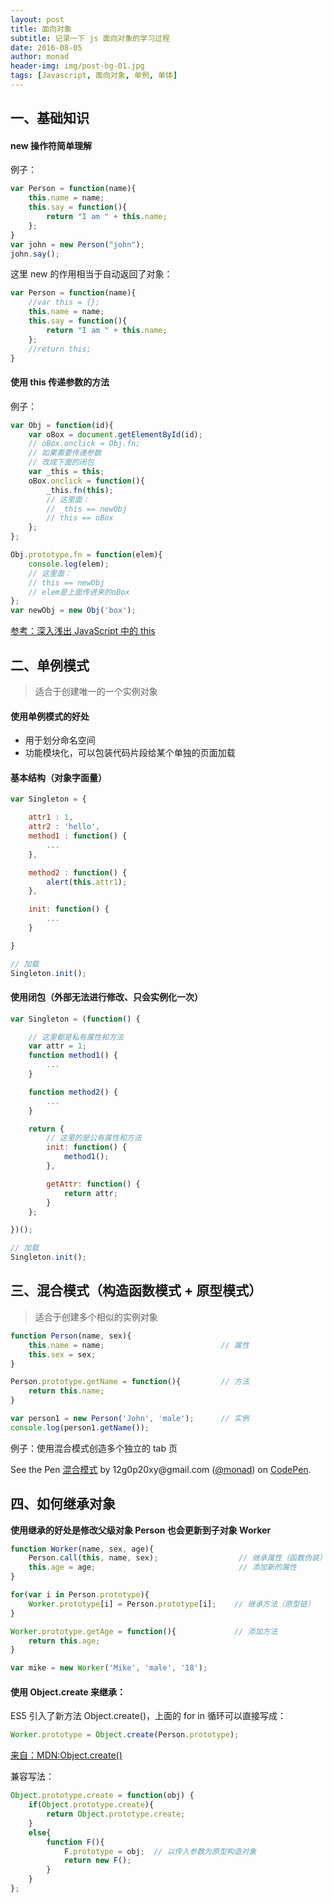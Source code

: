 ```yaml
---
layout: post
title: 面向对象
subtitle: 记录一下 js 面向对象的学习过程
date: 2016-08-05
author: monad
header-img: img/post-bg-01.jpg
tags: [Javascript, 面向对象, 单例, 单体]
---
```


## 一、基础知识

#### new 操作符简单理解

例子：

```js
var Person = function(name){
    this.name = name;
    this.say = function(){
        return "I am " + this.name;
    };
}
var john = new Person("john");
john.say();
```

这里 new 的作用相当于自动返回了对象：

```js
var Person = function(name){
    //var this = {};
    this.name = name;
    this.say = function(){
        return "I am " + this.name;
    };
    //return this;
}
```

#### 使用 this 传递参数的方法

例子：

```js
var Obj = function(id){
    var oBox = document.getElementById(id);
    // oBox.onclick = Obj.fn;
    // 如果需要传递参数
    // 改成下面的闭包
    var _this = this;
    oBox.onclick = function(){
        _this.fn(this);
        // 这里面：
        // _this == newObj
        // this == oBox
    };
};

Obj.prototype.fn = function(elem){
    console.log(elem);
    // 这里面：
    // this == newObj
    // elem是上面传进来的oBox
};
var newObj = new Obj('box');
```

[参考：深入浅出 JavaScript 中的 this](http://www.ibm.com/developerworks/cn/web/1207_wangqf_jsthis/index.html)


## 二、单例模式

>适合于创建唯一的一个实例对象

#### 使用单例模式的好处

- 用于划分命名空间
- 功能模块化，可以包装代码片段给某个单独的页面加载

#### 基本结构（对象字面量）

```js
var Singleton = {

    attr1 : 1,
    attr2 : 'hello',
    method1 : function() {
        ...
    },

    method2 : function() {
        alert(this.attr1);
    },

    init: function() {
        ...
    }

}

// 加载
Singleton.init();
```

#### 使用闭包（外部无法进行修改、只会实例化一次）

```js
var Singleton = (function() {

    // 这里都是私有属性和方法
    var attr = 1;
    function method1() {
        ...
    }

    function method2() {
        ...
    }

    return {
        // 这里的是公有属性和方法
        init: function() {
            method1();
        },

        getAttr: function() {
            return attr;
        }
    };

})();

// 加载
Singleton.init();
```

## 三、混合模式（构造函数模式 + 原型模式）

>适合于创建多个相似的实例对象

```js
function Person(name, sex){
    this.name = name;                          // 属性
    this.sex = sex;
}

Person.prototype.getName = function(){         // 方法
    return this.name;
}

var person1 = new Person('John', 'male');      // 实例
console.log(person1.getName());
```

例子：使用混合模式创造多个独立的 tab 页

<p data-height="537" data-theme-id="0" data-slug-hash="mmdaJq" data-default-tab="js,result" data-user="monad" data-embed-version="2" data-pen-title="混合模式" class="codepen">See the Pen <a href="https://codepen.io/monad/pen/mmdaJq/">混合模式</a> by 12g0p20xy@gmail.com (<a href="http://codepen.io/monad">@monad</a>) on <a href="http://codepen.io">CodePen</a>.</p>
<script async src="https://production-assets.codepen.io/assets/embed/ei.js"></script>

## 四、如何继承对象

**使用继承的好处是修改父级对象  Person 也会更新到子对象  Worker**

```js
function Worker(name, sex, age){
    Person.call(this, name, sex);                  // 继承属性（函数伪装）
    this.age = age;                                // 添加新的属性
}

for(var i in Person.prototype){
    Worker.prototype[i] = Person.prototype[i];    // 继承方法（原型链）
}

Worker.prototype.getAge = function(){             // 添加方法
    return this.age;
}

var mike = new Worker('Mike', 'male', '18');
```

#### 使用 Object.create 来继承：

ES5 引入了新方法 Object.create()，上面的 for in 循环可以直接写成：

```js
Worker.prototype = Object.create(Person.prototype);
```
[来自：MDN:Object.create()](https://developer.mozilla.org/zh-CN/docs/Web/JavaScript/Reference/Global_Objects/Object/create)

兼容写法：

```js
Object.prototype.create = function(obj) {  
    if(Object.prototype.create){  
        return Object.prototype.create;
    }
    else{
        function F(){  
            F.prototype = obj;  // 以传入参数为原型构造对象  
            return new F();
        }
    }
};
```




